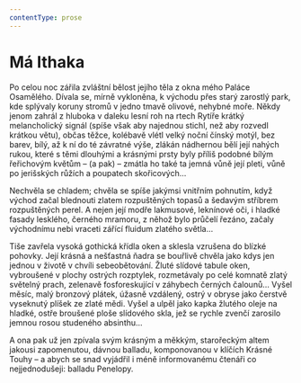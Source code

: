 ```yaml
---
contentType: prose
---
```


# Má Ithaka

Po celou noc zářila zvláštní bělost jejího těla z okna mého Paláce Osamělého. Dívala se, mírně vykloněna, k východu přes starý zarostlý park, kde splývaly koruny stromů v jedno tmavě olivové, nehybné moře. Někdy jenom zahrál z hluboka v daleku lesní roh na rtech Rytíře krátký melancholický signál (spíše však aby najednou stichl, než aby rozvedl krátkou větu), občas těžce, kolébavě vlétl velký noční čínský motýl, bez barev, bílý, až k ní do té závratné výše, zlákán nádhernou bělí její nahých rukou, které s těmi dlouhými a krásnými prsty byly příliš podobné bílým řeřichovým květům – (a pak) – zmátla ho také ta jemná vůně její pleti, vůně po jerišských růžích a poupatech skořicových… 

Nechvěla se chladem; chvěla se spíše jakýmsi vnitřním pohnutím, když východ začal blednouti zlatem rozpuštěných topasů a šedavým stříbrem rozpuštěných perel. A nejen její modře lakmusové, leknínové oči, i hladké fasady lesklého, černého mramoru, z něhož bylo průčelí řezáno, začaly východnímu nebi vraceti zářící fluidum zlatého světla… 

Tiše zavřela vysoká gothická křídla oken a sklesla vzrušena do blízké pohovky. Její krásná a nešťastná ňadra se bouřlivě chvěla jako kdys jen jednou v životě v chvíli sebeobětování. Žluté slídové tabule oken, vybroušené v plochy ostrých rozptylek, rozmetávaly po celé komnatě zlatý světelný prach, zelenavě fosforeskující v záhybech černých čalounů… Vyšel měsíc, malý bronzový plátek, úžasně vzdálený, ostrý v obryse jako čerstvě vyseknutý plíšek ze zlaté mědi. Vyšel a ulpěl jako kapka žlutého oleje na hladké, ostře broušené ploše slídového skla, jež se rychle zvenčí zarosilo jemnou rosou studeného absinthu… 

A ona pak už jen zpívala svým krásným a měkkým, starořeckým altem jakousi zapomenutou, dávnou balladu, komponovanou v klíčích Krásné Touhy – a abych se snad vyjádřil i méně informovanému čtenáři co nejjednodušeji: balladu Penelopy.
